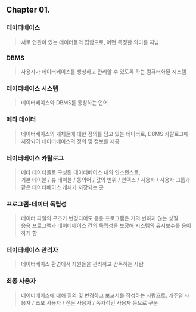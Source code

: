 ## Chapter 01.
### 데이터베이스
  > 서로 연관이 있는 데이터들의 집합으로, 어떤 특정한 의미를 지님
### DBMS
  > 사용자가 데이터베이스를 생성하고 관리할 수 있도록 하는 컴퓨터화된 시스템
### 데이터베이스 시스템
  > 데이터베이스와 DBMS를 통칭하는 언어 
### 메타 데이터
  > 데이터베이스의 개체들에 대한 정의를 담고 있는 데이터로, DBMS 카탈로그에 저장되어 데이터베이스의 정의 및 정보를 제공
### 데이터베이스 카탈로그
  > 메타 데이터들로 구성된 데이터베이스 내의 인스턴스로,<br>
  > 기본 테이블 / 뷰 테이블 / 동의어 / 값의 범위 / 인덱스 / 사용자 / 사용자 그룹과 같은 데이터베이스 개체가 저장되는 곳
### 프로그램-데이터 독립성
  > 데이터 파일의 구조가 변경되어도 응용 프로그램은 거의 변하지 않는 성질<br>
  > 응용 프로그램과 데이터베이스 간의 독립성을 보장해 시스템의 유지보수를 용이하게 함
### 데이터베이스 관리자
  > 데이터베이스 환경에서 자원들을 관리하고 감독하는 사람
### 최종 사용자
  > 데이터베이스에 대해 질의 및 변경하고 보고서를 작성하는 사람으로,
  > 캐주얼 사용자 / 초보 사용자 / 전문 사용자 / 독자적인 사용자 등으로 구분
